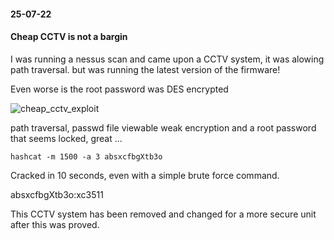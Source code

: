 #### 25-07-22
#### Cheap CCTV is not a bargin

I was running a nessus scan and came upon a CCTV system, it was alowing path traversal. but was running the latest version of the firmware!

Even worse is the root password was DES encrypted

![cheap_cctv_exploit](https://wanatry.github.io/images/1_cheap_cctv.png)

path traversal, passwd file viewable weak encryption and a root password that seems locked, great ...


```text
hashcat -m 1500 -a 3 absxcfbgXtb3o
```

Cracked in 10 seconds, even with a simple brute force command.

absxcfbgXtb3o:xc3511


This CCTV system has been removed and changed for a more secure unit after this was proved.
